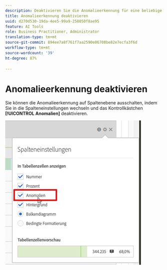 ```yaml
---
description: Deaktivieren Sie die Anomalieerkennung für eine beliebige Metrik.
title: Anomalieerkennung deaktivieren
uuid: d270d530-19da-4ee5-99a9-258050f8ae95
feature: AI Tools
role: Business Practitioner, Administrator
translation-type: tm+mt
source-git-commit: 894ee7a8f761f7aa2590e06708be82e7ecfa3f6d
workflow-type: tm+mt
source-wordcount: '39'
ht-degree: 87%

---
```



# Anomalieerkennung deaktivieren

Sie können die Anomalieerkennung auf Spaltenebene ausschalten, indem Sie in die Spalteneinstellungen wechseln und das Kontrollkästchen **[!UICONTROL Anomalien]** deaktivieren.

![](assets/turnoff_anomalies.png)

